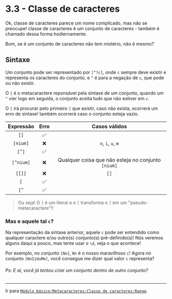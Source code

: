 # 3.3 - Classe de caracteres

Ok, classe de caracteres parece um nome complicado, mas não se preocupe! classe de caracteres é um conjunto de caracteres - também é chamado dessa forma hodiernamente.

Bom, se é um conjunto de caracteres não tem mistério, não é mesmo?

## Sintaxe
Um conjunto pode ser representado por `[^?c]`, onde `c` sempre deve existir e representa os caracteres do conjunto, e `^` é para a negação de `c`, que pode ou não existir.

O `[` é o metacaractere reponsável pela sintaxe de um conjunto, quando um `^` vier logo em seguida, o conjunto aceita tudo que não estiver em `c`.

O `[` irá procurar pelo primeiro `]` que existir, caso não exista, ocorrerá um erro de sintaxe! também ocorrerá caso o conjunto esteja vazio.

<div align="center">

| Expressão | Erro | Casos válidos |
| :-: | :-: | :-: |
| `[]` | ✅ | |
| `[nium]` | ❌ | `n`, `i`, `u`, `m` |
| `[^]` | ✅ | |
| `[^nium]` | ❌ | Qualquer coisa que não esteja no conjunto `[nium]` |
| `[[]]` | ❌ | `[]` |
| `[` | ✅ | |
| `[^` | ✅ | |
</div>

> Ou seja! O `]` é um literal e o `[` transforma o `]` em um "pseudo-metecaractere"!!

### Mas e aquele tal `c`?
Na representação da sintaxe anterior, aquele `c` pode ser entendido como qualquer caractere e/ou outro(s) conjunto(s) pré-definido(s)! Nós veremos alguns daqui a pouco, mas tente usar o `\d`, veja o que acontece!

Por exemplo, no conjunto `[Nn]`, `Nn` é o nosso maravilhoso `c`! Agora no conjunto `[NnIiUuMm]`, você consegue me dizer qual valor `c` representa?

###### Ps: E aí, você já tentou criar um conjunto dentro de outro conjunto?

---

Ir para [`Módulo básico:Metacaracteres:Classe de caracteres:Range`](range.md).
